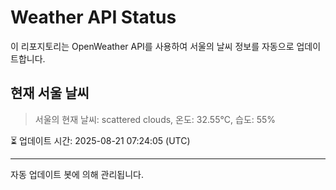 
# Weather API Status

이 리포지토리는 OpenWeather API를 사용하여 서울의 날씨 정보를 자동으로 업데이트합니다.

## 현재 서울 날씨
> 서울의 현재 날씨: scattered clouds, 온도: 32.55°C, 습도: 55%

⏳ 업데이트 시간: 2025-08-21 07:24:05 (UTC)

---
자동 업데이트 봇에 의해 관리됩니다.
